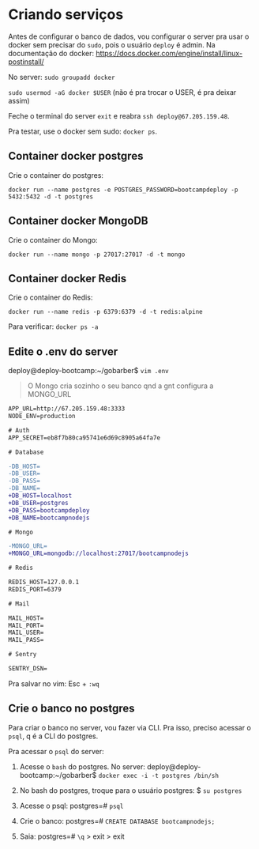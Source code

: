 # Criando serviços

Antes de configurar o banco de dados, vou configurar o server pra usar o docker sem precisar do `sudo`, pois o
usuário `deploy` é admin. Na documentação do docker: <https://docs.docker.com/engine/install/linux-postinstall/>

No server:
`sudo groupadd docker`

`sudo usermod -aG docker $USER` (não é pra trocar o USER, é pra deixar assim)

Feche o terminal do server `exit` e reabra `ssh deploy@67.205.159.48`.

Pra testar, use o docker sem sudo: `docker ps`.

## Container docker postgres

Crie o container do postgres:

`docker run --name postgres -e POSTGRES_PASSWORD=bootcampdeploy -p 5432:5432 -d -t postgres`

## Container docker MongoDB

Crie o container do Mongo:

`docker run --name mongo -p 27017:27017 -d -t mongo`

## Container docker Redis

Crie o container do Redis:

`docker run --name redis -p 6379:6379 -d -t redis:alpine`

Para verificar: `docker ps -a`

## Edite o .env do server

deploy@deploy-bootcamp:~/gobarber$ `vim .env`

> O Mongo cria sozinho o seu banco qnd a gnt configura a MONGO_URL

```diff
APP_URL=http://67.205.159.48:3333
NODE_ENV=production

# Auth
APP_SECRET=eb8f7b80ca95741e6d69c8905a64fa7e

# Database

-DB_HOST=
-DB_USER=
-DB_PASS=
-DB_NAME=
+DB_HOST=localhost
+DB_USER=postgres
+DB_PASS=bootcampdeploy
+DB_NAME=bootcampnodejs

# Mongo

-MONGO_URL=
+MONGO_URL=mongodb://localhost:27017/bootcampnodejs

# Redis

REDIS_HOST=127.0.0.1
REDIS_PORT=6379

# Mail

MAIL_HOST=
MAIL_PORT=
MAIL_USER=
MAIL_PASS=

# Sentry

SENTRY_DSN=
```

Pra salvar no vim: Esc + `:wq`

## Crie o banco no postgres

Para criar o banco no server, vou fazer via CLI. Pra isso, preciso acessar o `psql`, q é a CLI do postgres.

Pra acessar o `psql` do server:

1. Acesse o `bash` do postgres. No server:
deploy@deploy-bootcamp:~/gobarber$  `docker exec -i -t postgres /bin/sh`

2. No bash do postgres, troque para o usuário postgres:
$ `su postgres`

3. Acesse o psql:
postgres=# `psql`

4. Crie o banco:
postgres=# `CREATE DATABASE bootcampnodejs;`

5. Saia:
postgres=# `\q` > exit > exit
